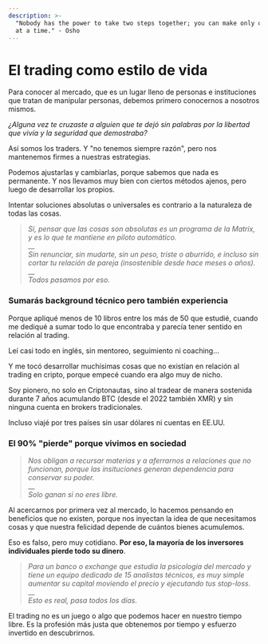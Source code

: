 ```yaml
---
description: >-
  "Nobody has the power to take two steps together; you can make only one step
  at a time." - Osho
---
```


# El trading como estilo de vida

Para conocer al mercado, que es un lugar lleno de personas e instituciones que tratan de manipular personas, debemos primero conocernos a nosotros mismos.

_¿Alguna vez te cruzaste a alguien que te dejó sin palabras por la libertad que vivía y la seguridad que demostraba?_

Así somos los traders. Y "no tenemos siempre razón", pero nos mantenemos firmes a nuestras estrategias.

Podemos ajustarlas y cambiarlas, porque sabemos que nada es permanente. Y nos llevamos muy bien con ciertos métodos ajenos, pero luego de desarrollar los propios.

Intentar soluciones absolutas o universales es contrario a la naturaleza de todas las cosas.

> _Sí, pensar que las cosas son absolutas es un programa de la Matrix, y es lo que te mantiene en piloto automático._\
> __\
> _Sin renunciar, sin mudarte, sin un peso, triste o aburrido, e incluso sin cortar tu relación de pareja (insostenible desde hace meses o años)._\
> __\
> _Todos pasamos por eso._

### **Sumarás background técnico pero también experiencia**

Porque apliqué menos de 10 libros entre los más de 50 que estudié, cuando me dediqué a sumar todo lo que encontraba y parecía tener sentido en relación al trading.

Leí casi todo en inglés, sin mentoreo, seguimiento ni coaching...

Y me tocó desarrollar muchísimas cosas que no existían en relación al trading en cripto, porque empecé cuando era algo muy de nicho.

Soy pionero, no solo en Criptonautas, sino al tradear de manera sostenida durante 7 años acumulando BTC (desde el 2022 también XMR) y sin ninguna cuenta en brokers tradicionales.

Incluso viajé por tres países sin usar dólares ni cuentas en EE.UU.

### El 90% "pierde" porque vivimos en sociedad

> _Nos obligan a recursar materias y a aferrarnos a relaciones que no funcionan, porque las insituciones generan dependencia para conservar su poder._\
> __\
> _Solo ganan si no eres libre._

Al acercarnos por primera vez al mercado, lo hacemos pensando en beneficios que no existen, porque nos inyectan la idea de que necesitamos cosas y que nuestra felicidad depende de cuántos bienes acumulemos.

Eso es falso, pero muy cotidiano. **Por eso, la mayoría de los inversores individuales pierde todo su dinero**.&#x20;

> _Para un banco o exchange que estudia la psicología del mercado y tiene un equipo dedicado de 15 analistas técnicos, es muy simple aumentar su capital moviendo el precio y ejecutando tus stop-loss._\
> __\
> _Esto es real, pasa todos los días._

El trading no es un juego o algo que podemos hacer en nuestro tiempo libre. Es la profesión más justa que obtenemos por tiempo y esfuerzo invertido en descubrirnos.
